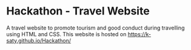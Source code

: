 # Hackathon - Travel Website
A travel website to promote tourism and good conduct during travelling using HTML and CSS.
This website is hosted on https://k-saty.github.io/Hackathon/
